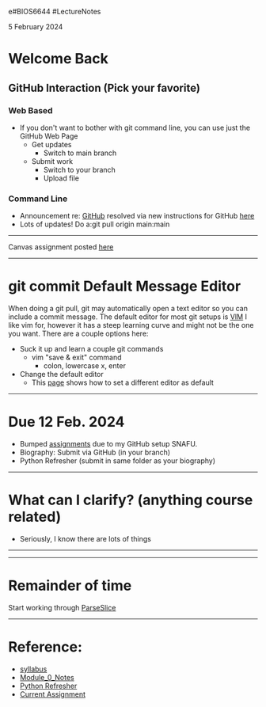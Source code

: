 e#BIOS6644
#LectureNotes

5 February 2024

# Welcome Back
## GitHub Interaction (Pick your favorite)
### Web Based
- If you don't want to bother with git command line, you can use just the GitHub Web Page
	- Get updates
		- Switch to main branch
	- Submit work
		- Switch to your branch
		- Upload file
### Command Line
- Announcement re: [GitHub](https://ucdenver.instructure.com/courses/533986/discussion_topics/1965640) resolved via new instructions for GitHub [here](https://github.com/BIOS6644/BIOS6644_Spring_2024/blob/main/Modules/Module_0/docs/GitHubConfig.md)
- Lots of updates!  Do a:git pull origin main:main
---

Canvas assignment posted [here](https://ucdenver.instructure.com/courses/533986/assignments/1693574)


---
# git commit Default Message Editor

When doing a git pull, git may automatically open a text editor so you can include a commit message.  The default editor for most git setups is [VIM](https://www.vim.org/) I like vim for, however it has a steep learning curve and might not be the one you want.  There are a couple options here:
-  Suck it up and learn a couple git commands
	- vim "save & exit" command 
		- colon, lowercase x, enter
- Change the default editor
	- This [page](https://docs.github.com/en/get-started/getting-started-with-git/associating-text-editors-with-git/) shows how to set a different editor as default

---
# Due 12 Feb. 2024

- Bumped [assignments](https://ucdenver.instructure.com/courses/533986/assignments/1693574) due to my GitHub setup SNAFU.
- Biography: Submit via GitHub (in your branch)
- Python Refresher (submit in same folder as your biography)
---
# What can I clarify? (anything course related)
- Seriously, I know there are lots of things

---
---
# Remainder of time
Start working through [ParseSlice](https://github.com/BIOS6644/BIOS6644_Spring_2024/blob/main/Modules/Module_1/notebooks/BIOS6644_CSV_ParseSlice_YourName.ipynb)



---

# Reference:
-  [syllabus](https://ucdenver.instructure.com/courses/533986/assignments/syllabus)
- [Module_0_Notes](https://github.com/pulsetracker/BIOS6644_Spring_2024/blob/main/Modules/Module_0/docs/Module_0_Notes.md)
- [Python Refresher](https://github.com/BIOS6644/BIOS6644_Spring_2024/blob/main/Modules/Module_0/docs/M0_Python_Refresher.ipynb)
- [Current Assignment](https://ucdenver.instructure.com/courses/533986/assignments/1693574)
